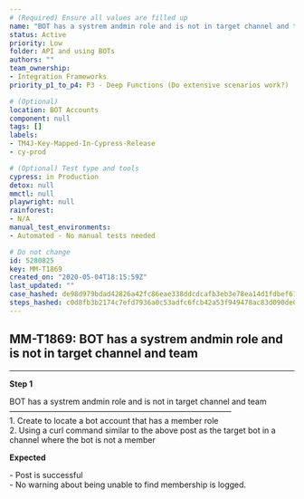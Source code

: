 ```yaml
---
# (Required) Ensure all values are filled up
name: "BOT has a systrem andmin role and is not in target channel and team"
status: Active
priority: Low
folder: API and using BOTs
authors: ""
team_ownership:
- Integration Frameworks
priority_p1_to_p4: P3 - Deep Functions (Do extensive scenarios work?)

# (Optional)
location: BOT Accounts
component: null
tags: []
labels:
- TM4J-Key-Mapped-In-Cypress-Release
- cy-prod

# (Optional) Test type and tools
cypress: in Production
detox: null
mmctl: null
playwright: null
rainforest:
- N/A
manual_test_environments:
- Automated - No manual tests needed

# Do not change
id: 5280825
key: MM-T1869
created_on: "2020-05-04T18:15:59Z"
last_updated: ""
case_hashed: de98d979bdad42826a42fc86eae338ddcdcafb3eb3e78ea14d1fdbef6152753b60c40011fc5eec223c8905affbd492b1
steps_hashed: c0d8fb3b2174c7efd7936a0c53adfc6fcb42a53f949478ac83d090de07e9b447bbacd2adcbb43ef883fbe6b559f286f7
---
```


<!-- (Auto-generated) Based on frontmatter's "key" and "name" -->

## MM-T1869: BOT has a systrem andmin role and is not in target channel and team

---

**Step 1**

BOT has a systrem andmin role and is not in target channel and team\
————————————————————————————\
1\. Create to locate a bot account that has a member role\
2\. Using a curl command similar to the above post as the target bot in a channel where the bot is not a member

**Expected**

\- Post is successful\
\- No warning about being unable to find membership is logged.
